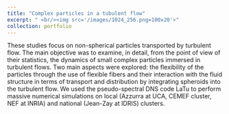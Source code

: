 ```yaml
---
title: "Complex particles in a tubulent flow"
excerpt: " <br/><img src='/images/1024_256.png=100x20'>"
collection: portfolio
---
```


These studies focus on non-spherical particles transported by turbulent flow. The main objective was to examine, in detail, from the point of view of their statistics, the dynamics of small complex particles immersed in turbulent flows. Two main aspects were explored: the flexibility of the particles through the use of flexible fibers and their interaction with the fluid structure in terms of transport and distribution by integrating spheroids into the turbulent flow. We used the pseudo-spectral DNS code LaTu to perform massive numerical simulations on local (Azzurra at UCA, CEMEF cluster, NEF at INRIA) and national (Jean-Zay at IDRIS) clusters.
